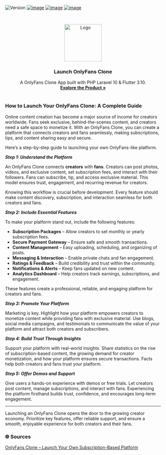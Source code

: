 ![Version](https://img.shields.io/badge/version-6.8-blue.svg?cacheSeconds=2592000)
[![image](https://img.shields.io/badge/Twitter-1DA1F2?style=for-the-badge&logo=twitter&logoColor=white)](https://twitter.com/oyelabs?lang=en)
[![image](https://img.shields.io/badge/Instagram-E4405F?style=for-the-badge&logo=instagram&logoColor=white)](https://www.instagram.com/myoyelabs/)
[![image](https://img.shields.io/badge/YouTube-FF0000?style=for-the-badge&logo=youtube&logoColor=white)](https://youtube.com/@oyelabs9119?si=jpMaBUfNigpVCjuf)

<!-- PROJECT LOGO -->
<br />
<p align="center">
  <a href="https://oyelabs.com/onlyfans-clone/">
    <img src="https://oyelabs.com/wp-content/uploads/2024/10/Readymade-Onlyfans-Clone-script.jpg" alt="Logo" width="120" height="120">
  </a>

  <h3 align="center">Launch OnlyFans Clone</h3>

  <p align="center">
    A OnlyFans Clone App built with PHP Laravel 10 & Flutter 3.10.
    <br />
    <a href="https://oyelabs.com/onlyfans-clone/"><strong>Explore the Product »</strong></a>
    <br />
    <br />


### How to Launch Your OnlyFans Clone: A Complete Guide ###

Online content creation has become a major source of income for creators worldwide. Fans seek exclusive, behind-the-scenes content, and creators need a safe space to monetize it. With an OnlyFans Clone, you can create a platform that connects creators and fans seamlessly, making subscriptions, tips, and content sharing easy and secure.

Here’s a step-by-step guide to launching your own OnlyFans-like platform.  

***Step 1: Understand the Platform*** 

An OnlyFans Clone connects **creators** with **fans**. Creators can post photos, videos, and exclusive content, set subscription fees, and interact with their followers. Fans can subscribe, tip, and access exclusive material. This model ensures trust, engagement, and recurring revenue for creators.  

Knowing this workflow is crucial before development. Every feature should make content discovery, subscription, and interaction seamless for both creators and fans.  

***Step 2: Include Essential Features***  

To make your platform stand out, include the following features:  

- **Subscription Packages** – Allow creators to set monthly or yearly subscription fees.  
- **Secure Payment Gateway** – Ensure safe and smooth transactions.  
- **Content Management** – Easy uploading, scheduling, and organizing of posts.  
- **Messaging & Interaction** – Enable private chats and fan engagement.  
- **Ratings & Feedback** – Build credibility and trust within the community.  
- **Notifications & Alerts** – Keep fans updated on new content.  
- **Analytics Dashboard** – Help creators track earnings, subscriptions, and engagement.  

These features create a professional, reliable, and engaging platform for creators and fans.  

***Step 3: Promote Your Platform***  

Marketing is key. Highlight how your platform empowers creators to monetize content while providing fans with exclusive material. Use blogs, social media campaigns, and testimonials to communicate the value of your platform and attract both creators and subscribers.  

***Step 4: Build Trust Through Insights*** 

Support your platform with real-world insights. Share statistics on the rise of subscription-based content, the growing demand for creator monetization, and how your platform ensures secure transactions. Facts help both creators and fans trust your platform.  

***Step 5: Offer Demos and Support***  

Give users a hands-on experience with demos or free trials. Let creators post content, manage subscriptions, and interact with fans. Experiencing the platform firsthand builds trust, confidence, and encourages long-term engagement.

---

Launching an OnlyFans Clone opens the door to the growing creator economy. Prioritize key features, offer reliable support, and ensure a smooth, enjoyable experience for both creators and their fans.

### 🌐 Sources  
[OnlyFans Clone – Launch Your Own Subscription-Based Platform](https://oyelabs.com/onlyfans-clone/)
